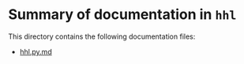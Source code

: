 # Summary of documentation in `hhl`

This directory contains the following documentation files:

- [hhl.py.md](hhl.py.md)
